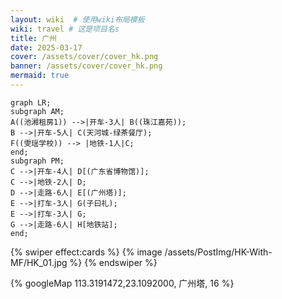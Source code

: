 ```yaml
---
layout: wiki  # 使用wiki布局模板
wiki: travel # 这是项目名s
title: 广州
date: 2025-03-17
cover: /assets/cover/cover_hk.png
banner: /assets/cover/cover_hk.png
mermaid: true
---
```


```mermaid
graph LR;
subgraph AM;
A((池湘租房1)) -->|开车-3人| B((珠江嘉苑));
B -->|开车-5人| C(天河城-绿茶餐厅);
F((雯瑶学校)) --> |地铁-1人|C;
end;
subgraph PM;
C -->|开车-4人| D[(广东省博物馆)];
C -->|地铁-2人| D;
D -->|走路-6人| E[(广州塔)];
E -->|打车-3人| G(子曰礼);
E -->|打车-3人| G;
G -->|走路-6人| H[地铁站];
end;
```

{% swiper effect:cards %}
{% image /assets/PostImg/HK-With-MF/HK_01.jpg %}
{% endswiper %}

{% googleMap 113.3191472,23.1092000, 广州塔, 16 %}
